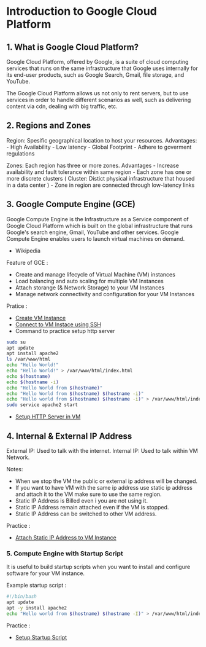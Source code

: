 # Introduction to Google Cloud Platform

## 1. What is Google Cloud Platform?
Google Cloud Platform, offered by Google, is a suite of cloud computing services that runs on the same infrastructure that Google uses internally for its end-user products, such as Google Search, Gmail, file storage, and YouTube.

The Google Cloud Platform allows us not only to rent servers, but to use services in order to handle different scenarios as well, such as delivering content via cdn, dealing with big traffic, etc.

## 2. Regions and Zones
Region: Spesific geographical location to host your resources.
Advantages: 
    - High Availability
    - Low latency
    - Global Footprint
    - Adhere to goverment regulations

Zones: Each region has three or more zones.
Advantages
    - Increase availability and fault tolerance within same region
    - Each zone has one or more discrete clusters ( Cluster: Distict physical infrastructure that housed in a data center )
    - Zone in region are connected through low-latency links

## 3. Google Compute Engine (GCE)
Google Compute Engine is the Infrastructure as a Service component of Google Cloud Platform which is built on the global infrastructure that runs Google's search engine, Gmail, YouTube and other services. Google Compute Engine enables users to launch virtual machines on demand. 
- Wikipedia

Feature of GCE :
- Create and manage lifecycle of Virtual Machine (VM) instances
- Load balancing and auto scaling for multiple VM Instances
- Attach storange (& Network Storage) to your VM Instances
- Manage network connectivity and configuration for your VM Instances

Pratice : 
- [Create VM Instance](https://www.loom.com/share/0aaab2855b084874aaf14096dc2df6a4)
- [Connect to VM Instace using SSH](https://www.loom.com/share/cd7d645c75bd4b42a036b0c46fc6a789)
- Command to practice setup http server
```bash
sudo su
apt update 
apt install apache2
ls /var/www/html
echo "Hello World!"
echo "Hello World!" > /var/www/html/index.html
echo $(hostname)
echo $(hostname -i)
echo "Hello World from $(hostname)"
echo "Hello World from $(hostname) $(hostname -i)"
echo "Hello world from $(hostname) $(hostname -i)" > /var/www/html/index.html
sudo service apache2 start
```
- [Setup HTTP Server in VM](https://www.loom.com/share/f0de9bc046a24140a69943abcbdc394e)

## 4. Internal & External IP Address
External IP: Used to talk with the internet.
Internal IP: Used to talk within VM Network.

Notes:
- When we stop the VM the public or external ip address will be changed.
- If you want to have VM with the same ip address use static ip address and attach it to the VM make sure to use the same region.
- Static IP Address is Billed even i you are not using it.
- Static IP Address remain attached even if the VM is stopped.
- Static IP Address can be switched to other VM address.

Practice :
- [Attach Static IP Address to VM Instance](https://www.loom.com/share/7835f5e1008d4bf3aea58787b9a02a28)

### 5. Compute Engine with Startup Script
It is useful to build startup scripts when you want to install and configure software for your VM instance.

Example startup script :
```bash
#!/bin/bash
apt update 
apt -y install apache2
echo "Hello world from $(hostname) $(hostname -I)" > /var/www/html/index.html
```

Practice :
- [Setup Startup Script](https://www.loom.com/share/e4073e5b989b41139e13b63053016ade)